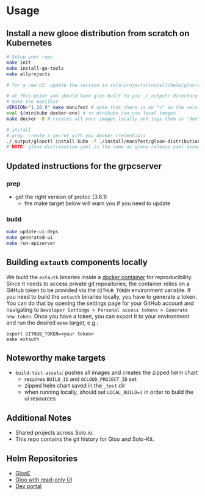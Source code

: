 # Usage

## Install a new glooe distribution from scratch on Kubernetes

```bash
# Setup your repo
make init
make install-go-tools
make allprojects

# for a new UI: update the version in solo-projects/install/helm/gloo-ee/generate.go

# at this point you should have gloo built to you ./_output/ directory
# make the manifest
VERSION="1.10.0" make manifest # note that there is no "v" in the version, version pertains to the solo-projects version. Use "dev" or something if you want to use local images
eval $(minikube docker-env) # so minikube can use local images
make docker -B # creates all your images locally and tags them as "dev" by default

# install
# prep: create a secret with you docker credentials
./_output/glooctl install kube -f ./install/manifest/glooe-distribution.yaml
# NOTE: glooe-distribution.yaml is the same as glooe-release.yaml except that "distribution" uses an IfNotPresent pull policy
```

## Updated instructions for the grpcserver

### prep

- get the right version of protoc (3.6.1)
  - the make target below will warn you if you need to update

### build

```bash
make update-ui-deps
make generated-ui
make run-apiserver
```

## Building `extauth` components locally
We build the `extauth` binaries inside a [docker container](projects/extauth/cmd/Dockerfile) for reproducibility. 
Since it needs to access private git repositories, the container relies on a GitHub token to be provided via the 
`GITHUB_TOKEN` environment variable. If you need to build the `extauth` binaries locally, you have to generate a token. 
You can do that by opening the settings page for your GitHub account and navigating to 
`Developer Settings > Personal access tokens > Generate new token`. Once you have a token, you can export it to your 
environment and run the desired `make` target, e.g.:

``` 
export GITHUB_TOKEN=<your token> 
make extauth
```

## Noteworthy make targets

- `build-test-assets`: pushes all images and creates the zipped helm chart
  - requires `BUILD_ID` and `GCLOUD_PROJECT_ID` set
  - zipped helm chart saved in the `_test` dir
  - when running locally, should set `LOCAL_BUILD=1` in order to build the ui resources

## Additional Notes

- Shared projects across Solo.io.
- This repo contains the git history for Gloo and Solo-Kit.

## Helm Repositories
- [GlooE](https://console.cloud.google.com/storage/browser/gloo-ee-helm)
- [Gloo with read-only UI](https://console.cloud.google.com/storage/browser/gloo-os-ui-helm)
- [Dev portal](https://console.cloud.google.com/storage/browser/dev-portal-helm)
